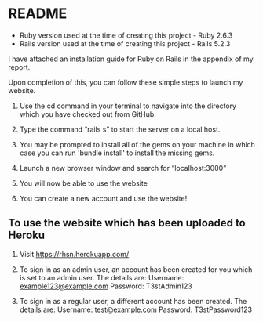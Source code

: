 # README

* Ruby version used at the time of creating this project - Ruby 2.6.3
* Rails version used at the time of creating this project - Rails 5.2.3

I have attached an installation guide for Ruby on Rails in the appendix of my report. 

Upon completion of this, you can follow these simple steps to launch my website. 

1. Use the cd command in your terminal to navigate into the directory which you have checked out from GitHub. 

2. Type the command “rails s” to start the server on a local host. 

3. You may be prompted to install all of the gems on your machine in which case you can run 'bundle install' to install the missing gems. 

4. Launch a new browser window and search for “localhost:3000”

5. You will now be able to use the website

6. You can create a new account and use the website!

## To use the website which has been uploaded to Heroku

1. Visit https://rhsn.herokuapp.com/

2. To sign in as an admin user, an account has been created for you which is set to an admin user. 
    The details are: 
    Username: example123@example.com
    Password: T3stAdmin123

3. To sign in as a regular user, a different account has been created. 
    The details are: 
    Username: test@example.com
    Password: T3stPassword123

